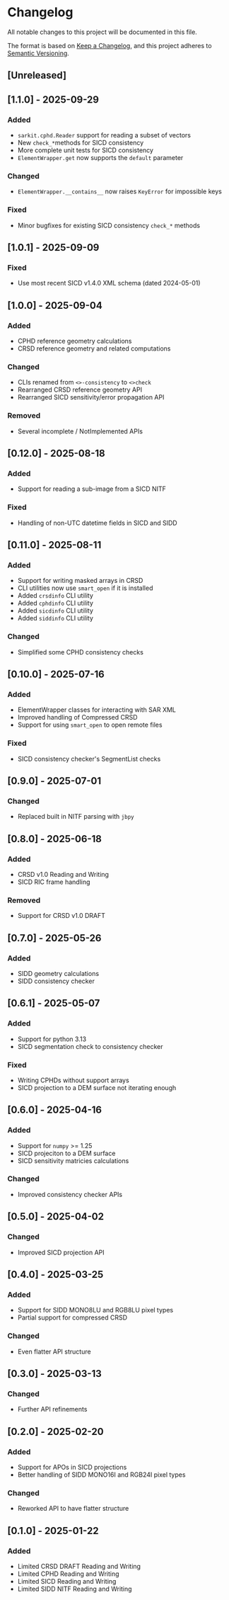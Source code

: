 # Changelog

All notable changes to this project will be documented in this file.

The format is based on [Keep a Changelog](https://keepachangelog.com/en/1.1.0/),
and this project adheres to [Semantic Versioning](https://semver.org/spec/v2.0.0.html).

## [Unreleased]


## [1.1.0] - 2025-09-29

### Added
- `sarkit.cphd.Reader` support for reading a subset of vectors
- New `check_*`methods for SICD consistency
- More complete unit tests for SICD consistency
- `ElementWrapper.get` now supports the `default` parameter

### Changed
- `ElementWrapper.__contains__` now raises `KeyError` for impossible keys

### Fixed
- Minor bugfixes for existing SICD consistency `check_*` methods


## [1.0.1] - 2025-09-09

### Fixed
- Use most recent SICD v1.4.0 XML schema (dated 2024-05-01)


## [1.0.0] - 2025-09-04

### Added
- CPHD reference geometry calculations
- CRSD reference geometry and related computations

### Changed
- CLIs renamed from `<>-consistency` to `<>check`
- Rearranged CRSD reference geometry API
- Rearranged SICD sensitivity/error propagation API

### Removed
- Several incomplete / NotImplemented APIs


## [0.12.0] - 2025-08-18

### Added
- Support for reading a sub-image from a SICD NITF

### Fixed
- Handling of non-UTC datetime fields in SICD and SIDD


## [0.11.0] - 2025-08-11

### Added
- Support for writing masked arrays in CRSD
- CLI utilities now use `smart_open` if it is installed
- Added `crsdinfo` CLI utility
- Added `cphdinfo` CLI utility
- Added `sicdinfo` CLI utility
- Added `siddinfo` CLI utility

### Changed
- Simplified some CPHD consistency checks


## [0.10.0] - 2025-07-16

### Added
- ElementWrapper classes for interacting with SAR XML
- Improved handling of Compressed CRSD
- Support for using `smart_open` to open remote files

### Fixed
- SICD consistency checker's SegmentList checks


## [0.9.0] - 2025-07-01

### Changed
- Replaced built in NITF parsing with `jbpy`


## [0.8.0] - 2025-06-18

### Added
- CRSD v1.0 Reading and Writing
- SICD RIC frame handling

### Removed
- Support for CRSD v1.0 DRAFT


## [0.7.0] - 2025-05-26

### Added
- SIDD geometry calculations
- SIDD consistency checker


## [0.6.1] - 2025-05-07

### Added
- Support for python 3.13
- SICD segmentation check to consistency checker

### Fixed
- Writing CPHDs without support arrays
- SICD projection to a DEM surface not iterating enough


## [0.6.0] - 2025-04-16

### Added
- Support for `numpy` >= 1.25
- SICD projeciton to a DEM surface
- SICD sensitivity matricies calculations

### Changed
- Improved consistency checker APIs


## [0.5.0] - 2025-04-02

### Changed
- Improved SICD projection API


## [0.4.0] - 2025-03-25

### Added
- Support for SIDD MONO8LU and RGB8LU pixel types
- Partial support for compressed CRSD

### Changed
- Even flatter API structure


## [0.3.0] - 2025-03-13

### Changed
- Further API refinements


## [0.2.0] - 2025-02-20

### Added
- Support for APOs in SICD projections
- Better handling of SIDD MONO16I and RGB24I pixel types

### Changed
- Reworked API to have flatter structure


## [0.1.0] - 2025-01-22

### Added
- Limited CRSD DRAFT Reading and Writing
- Limited CPHD Reading and Writing
- Limited SICD Reading and Writing
- Limited SIDD NITF Reading and Writing
